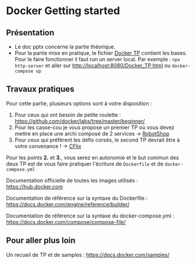 # Docker Getting started

## Présentation

- Le doc pptx concerne la partie théorique.
- Pour la partie mise en pratique, le fichier [Docker TP](./Slides/Docker_TP.html) contient les bases. Pour le faire fonctionner il faut run un server local. Par exemple : `npx http-server` et aller sur <http://localhost:8080/Docker_TP.html> ou `docker-compose up`

## Travaux pratiques

Pour cette partie, plusieurs options sont à votre disposition :

1. Pour ceux qui ont besoin de petite roulette : <https://github.com/docker/labs/tree/master/beginner/>
2. Pour les casse-cou je vous propose un premier TP où vous devez mettre en place une archi composé de 2 services -> [RobotShop](./TP/RobotShop/README.md)
3. Pour ceux qui préférent les défis corsés, le second TP devrait être à votre convenance ! -> [CFlix](./TP/CFlix/README.md)

Pour les points **2.** et **3.**, vous serez en autonomie et le but commun des deux TP est de vous faire pratiquer l'écriture de `Dockerfile` et de `docker-compose.yml`

Documentation officielle de toutes les images utilisés : <https://hub.docker.com>

Documentation de référence sur la syntaxe du Dockerfile : <https://docs.docker.com/engine/reference/builder/>

Documentation de référence sur la syntaxe du docker-compose.yml : <https://docs.docker.com/compose/compose-file/>

## Pour aller plus loin

Un recueil de TP et de samples :
<https://docs.docker.com/samples/>
